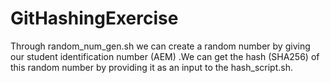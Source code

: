# GitHashingExercise
Through random_num_gen.sh we can create a random number by giving our student identification number (AEM) .We can get the hash (SHA256) of this random number by providing it as an input to the hash_script.sh.
